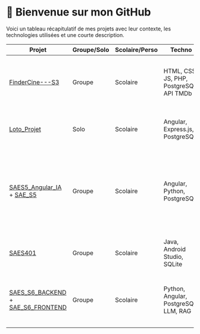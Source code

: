 # 👋 Bienvenue sur mon GitHub

Voici un tableau récapitulatif de mes projets avec leur contexte, les technologies utilisées et une courte description.

| Projet | Groupe/Solo | Scolaire/Perso | Techno | Description |
|--------|-------------|----------------|--------|-------------|
| [FinderCine---S3](https://github.com/a-scander/FinderCine---S3) | Groupe | Scolaire | HTML, CSS, JS, PHP, PostgreSQL, API TMDb | Site web façon AlloCiné basé sur IMDb avec images et infos via API TMDb |
| [Loto_Projet](https://github.com/a-scander/Loto_Projet) | Solo | Scolaire | Angular, Express.js, PostgreSQL | Application web pour simuler des tirages de loto |
| [SAES5_Angular_IA](https://github.com/a-scander/SAES5_Angular_IA) + [SAE_S5](https://github.com/JagoOgaj/SAE_S5) | Groupe | Scolaire | Angular, Python, PostgreSQL | Application d’analyse d’images pour détection d’humain + prédiction âge, sexe, ethnie (modèles CNN) |
| [SAES401](https://github.com/JagoOgaj/SAES401) | Groupe | Scolaire | Java, Android Studio, SQLite | Jeu mobile type RPG développé en groupe sous Android |
| [SAES_S6_BACKEND](https://github.com/JagoOgaj/SAES_S6_BACKEND) + [SAE_S6_FRONTEND](https://github.com/JagoOgaj/SAE_S6_FRONTEND) | Groupe | Scolaire | Python, Angular, PostgreSQL, LLM, RAG | Chatbot spécialisé éducation avec modèle de langage et base de connaissance |
